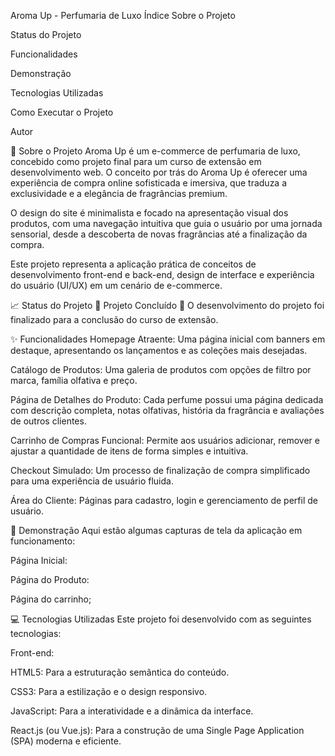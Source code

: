 Aroma Up - Perfumaria de Luxo
Índice
Sobre o Projeto

Status do Projeto

Funcionalidades

Demonstração

Tecnologias Utilizadas

Como Executar o Projeto

Autor

📜 Sobre o Projeto
Aroma Up é um e-commerce de perfumaria de luxo, concebido como projeto final para um curso de extensão em desenvolvimento web. O conceito por trás do Aroma Up é oferecer uma experiência de compra online sofisticada e imersiva, que traduza a exclusividade e a elegância de fragrâncias premium.

O design do site é minimalista e focado na apresentação visual dos produtos, com uma navegação intuitiva que guia o usuário por uma jornada sensorial, desde a descoberta de novas fragrâncias até a finalização da compra.

Este projeto representa a aplicação prática de conceitos de desenvolvimento front-end e back-end, design de interface e experiência do usuário (UI/UX) em um cenário de e-commerce.

📈 Status do Projeto
🚧 Projeto Concluído 🚧
O desenvolvimento do projeto foi finalizado para a conclusão do curso de extensão.

✨ Funcionalidades
Homepage Atraente: Uma página inicial com banners em destaque, apresentando os lançamentos e as coleções mais desejadas.

Catálogo de Produtos: Uma galeria de produtos com opções de filtro por marca, família olfativa e preço.

Página de Detalhes do Produto: Cada perfume possui uma página dedicada com descrição completa, notas olfativas, história da fragrância e avaliações de outros clientes.

Carrinho de Compras Funcional: Permite aos usuários adicionar, remover e ajustar a quantidade de itens de forma simples e intuitiva.

Checkout Simulado: Um processo de finalização de compra simplificado para uma experiência de usuário fluida.

Área do Cliente: Páginas para cadastro, login e gerenciamento de perfil de usuário.

📸 Demonstração
Aqui estão algumas capturas de tela da aplicação em funcionamento:

Página Inicial:

Página do Produto:

Página do carrinho;

💻 Tecnologias Utilizadas
Este projeto foi desenvolvido com as seguintes tecnologias:

Front-end:

HTML5: Para a estruturação semântica do conteúdo.

CSS3: Para a estilização e o design responsivo.

JavaScript: Para a interatividade e a dinâmica da interface.

React.js (ou Vue.js): Para a construção de uma Single Page Application (SPA) moderna e eficiente.
